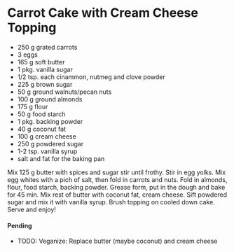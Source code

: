 # Carrot Cake with Cream Cheese Topping

* 250 g grated carrots
* 3 eggs
* 165 g soft butter
* 1 pkg. vanilla sugar
* 1/2 tsp. each cinammon, nutmeg and clove powder
* 225 g brown sugar
* 50 g ground walnuts/pecan nuts
* 100 g ground almonds
* 175 g flour 
* 50 g food starch
* 1 pkg. backing powder
* 40 g coconut fat
* 100 g cream cheese
* 250 g powdered sugar
* 1-2 tsp. vanilla syrup
* salt and fat for the baking pan

Mix 125 g butter with spices and sugar stir until frothy. Stir in egg yolks. Mix egg whites with a pich of salt, then fold in carrots and nuts. Fold in almonds, flour, food starch, backing powder. Grease form, put in the dough and bake for 45 min. Mix rest of butter with coconut fat, cream cheese. Sift powdered sugar and mix it with vanilla syrup. Brush topping on cooled down cake. Serve and enjoy!

#### Pending 
* TODO: Veganize: Replace butter (maybe coconut) and cream cheese
